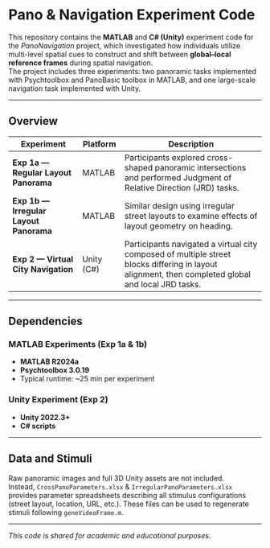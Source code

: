 # Pano & Navigation Experiment Code

This repository contains the **MATLAB** and **C# (Unity)** experiment code for the *PanoNavigation* project, which investigated how individuals utilize multi-level spatial cues to construct and shift between **global–local reference frames** during spatial navigation.  
The project includes three experiments: two panoramic tasks implemented with Psychtoolbox and PanoBasic toolbox in MATLAB, and one large-scale navigation task implemented with Unity.

---

## Overview

| Experiment | Platform | Description |
|-------------|-----------|-------------|
| **Exp 1a — Regular Layout Panorama** | MATLAB | Participants explored cross-shaped panoramic intersections and performed Judgment of Relative Direction (JRD) tasks. |
| **Exp 1b — Irregular Layout Panorama** | MATLAB | Similar design using irregular street layouts to examine effects of layout geometry on heading. |
| **Exp 2 — Virtual City Navigation** | Unity (C#) | Participants navigated a virtual city composed of multiple street blocks differing in layout alignment, then completed global and local JRD tasks. |

---

## Dependencies

### MATLAB Experiments (Exp 1a & 1b)
- **MATLAB R2024a**
- **Psychtoolbox 3.0.19**
- Typical runtime: ~25 min per experiment  

### Unity Experiment (Exp 2)
- **Unity 2022.3+**
- **C# scripts**

---

## Data and Stimuli

Raw panoramic images and full 3D Unity assets are not included.  
Instead, `CrossPanoParameters.xlsx` & `IrregularPanoParameters.xlsx` provides parameter spreadsheets describing all stimulus configurations (street layout, location, URL, etc.). These files can be used to regenerate stimuli following `geneVideoFrame.m`.

---

*This code is shared for academic and educational purposes.*
